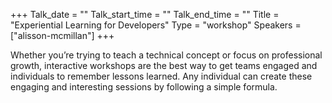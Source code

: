 +++
Talk_date = ""
Talk_start_time = ""
Talk_end_time = ""
Title = "Experiential Learning for Developers"
Type = "workshop"
Speakers = ["alisson-mcmillan"]
+++

Whether you’re trying to teach a technical concept or focus on professional growth, interactive workshops are the best way to get teams engaged and individuals to remember lessons learned. Any individual can create these engaging and interesting sessions by following a simple formula.

